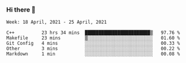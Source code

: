 ### Hi there 👋
<!--START_SECTION:waka-->
```text
Week: 18 April, 2021 - 25 April, 2021

C++          23 hrs 34 mins  ████████████████████████▒   97.76 % 
Makefile     23 mins         ▒░░░░░░░░░░░░░░░░░░░░░░░░   01.60 % 
Git Config   4 mins          ░░░░░░░░░░░░░░░░░░░░░░░░░   00.33 % 
Other        3 mins          ░░░░░░░░░░░░░░░░░░░░░░░░░   00.22 % 
Markdown     1 min           ░░░░░░░░░░░░░░░░░░░░░░░░░   00.08 % 
```
<!--END_SECTION:waka-->

<p align="center"> </p>


<!--
**thallard/thallard** is a ✨ _special_ ✨ repository because its `README.md` (this file) appears on your GitHub profile.

Here are some ideas to get you started:

- 🔭 I’m currently working on ...
- 🌱 I’m currently learning ...
- 👯 I’m looking to collaborate on ...
- 🤔 I’m looking for help with ...
- 💬 Ask me about ...
- 📫 How to reach me: ...
- 😄 Pronouns: ...
- ⚡ Fun fact: ...
-->
